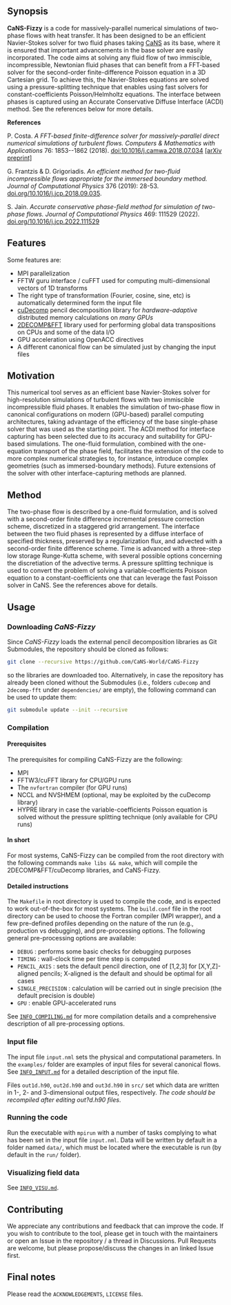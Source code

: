 ## Synopsis

**CaNS-Fizzy** is a code for massively-parallel numerical simulations of two-phase flows with heat transfer. It has been designed to be an efficient Navier-Stokes solver for two fluid phases taking [CaNS](https://github.com/CaNS-World/CaNS) as its base, where it is ensured that important advancements in the base solver are easily incorporated. The code aims at solving any fluid flow of two immiscible, incompressible, Newtonian fluid phases that can benefit from a FFT-based solver for the second-order finite-difference Poisson equation in a 3D Cartesian grid. To achieve this, the Navier-Stokes equations are solved using a pressure-splitting technique that enables using fast solvers for constant-coefficients Poisson/Helmholtz equations. The interface between phases is captured using an Accurate Conservative Diffuse Interface (ACDI) method. See the references below for more details.

**References**

P. Costa. *A FFT-based finite-difference solver for massively-parallel direct numerical simulations of turbulent flows.* *Computers & Mathematics with Applications* 76: 1853--1862 (2018). [doi:10.1016/j.camwa.2018.07.034](https://doi.org/10.1016/j.camwa.2018.07.034) [[arXiv preprint]](https://arxiv.org/abs/1802.10323)

G. Frantzis & D. Grigoriadis. *An efficient method for two-fluid incompressible flows appropriate for the immersed boundary method.* *Journal of Computational Physics* 376 (2019): 28-53. [doi.org/10.1016/j.jcp.2018.09.035](https://doi.org/10.1016/j.jcp.2018.09.035).

S. Jain. *Accurate conservative phase-field method for simulation of two-phase flows.* *Journal of Computational Physics* 469: 111529 (2022). [doi.org/10.1016/j.jcp.2022.111529](https://doi.org/10.1016/j.jcp.2022.111529)

## Features

Some features are:

 * MPI parallelization
 * FFTW guru interface / cuFFT used for computing multi-dimensional vectors of 1D transforms
 * The right type of transformation (Fourier, cosine, sine, etc) is automatically determined form the input file
 * [cuDecomp](https://github.com/NVIDIA/cuDecomp) pencil decomposition library for _hardware-adaptive_ distributed memory calculations on _many GPUs_
 * [2DECOMP&FFT](https://github.com/xcompact3d/2decomp-fft) library used for performing global data transpositions on CPUs and some of the data I/O
 * GPU acceleration using OpenACC directives
 * A different canonical flow can be simulated just by changing the input files

## Motivation

This numerical tool serves as an efficient base Navier-Stokes solver for high-resolution simulations of turbulent flows with two immiscible incompressible fluid phases. It enables the simulation of two-phase flow in canonical configurations on modern (GPU-based) parallel computing architectures, taking advantage of the efficiency of the base single-phase solver that was used as the starting point. The ACDI method for interface capturing has been selected due to its accuracy and suitability for GPU-based simulations. The one-fluid formulation, combined with the one-equation transport of the phase field, facilitates the extension of the code to more complex numerical strategies to, for instance, introduce complex geometries (such as immersed-boundary methods). Future extensions of the solver with other interface-capturing methods are planned.

## Method

The two-phase flow is described by a one-fluid formulation, and is solved with a second-order finite difference incremental pressure correction scheme, discretized in a staggered grid arrangement. The interface between the two fluid phases is represented by a diffuse interface of specified thickness, preserved by a regularization flux, and advected with a second-order finite difference scheme. Time is advanced with a three-step low storage Runge-Kutta scheme, with several possible options concerning the discretiation of the advective terms. A pressure splitting technique is used to convert the problem of solving a variable-coefficients Poisson equation to a constant-coefficients one that can leverage the fast Poisson solver in CaNS. See the references above for details.

## Usage

### Downloading *CaNS-Fizzy*

Since *CaNS-Fizzy* loads the external pencil decomposition libraries as Git Submodules, the repository should be cloned as follows:
```bash
git clone --recursive https://github.com/CaNS-World/CaNS-Fizzy
```
so the libraries are downloaded too. Alternatively, in case the repository has already been cloned without the Submodules (i.e., folders `cuDecomp` and `2decomp-fft` under `dependencies/` are empty), the following command can be used to update them:
```bash
git submodule update --init --recursive
```

### Compilation

#### Prerequisites
The prerequisites for compiling CaNS-Fizzy are the following:

 * MPI
 * FFTW3/cuFFT library for CPU/GPU runs
 * The `nvfortran` compiler (for GPU runs)
 * NCCL and NVSHMEM (optional, may be exploited by the cuDecomp library)
 * HYPRE library in case the variable-coefficients Poisson equation is solved without the pressure splitting technique (only available for CPU runs)

#### In short
For most systems, CaNS-Fizzy can be compiled from the root directory with the following commands `make libs && make`, which will compile the 2DECOMP&FFT/cuDecomp libraries, and CaNS-Fizzy.

#### Detailed instructions
The `Makefile` in root directory is used to compile the code, and is expected to work out-of-the-box for most systems. The `build.conf` file in the root directory can be used to choose the Fortran compiler (MPI wrapper), and a few pre-defined profiles depending on the nature of the run (e.g., production vs debugging), and pre-processing options. The following general pre-processing options are available:

 * `DEBUG`                    : performs some basic checks for debugging purposes
 * `TIMING`                   : wall-clock time per time step is computed
 * `PENCIL_AXIS`              : sets the default pencil direction, one of [1,2,3] for [X,Y,Z]-aligned pencils; X-aligned is the default and should be optimal for all cases
 * `SINGLE_PRECISION`         : calculation will be carried out in single precision (the default precision is double)
 * `GPU`                      : enable GPU-accelerated runs

See [`INFO_COMPILING.md`](docs/INFO_COMPILING.md) for more compilation details and a comprehensive description of all pre-processing options.

### Input file

The input file `input.nml` sets the physical and computational parameters. In the `examples/` folder are examples of input files for several canonical flows. See [`INFO_INPUT.md`](docs/INFO_INPUT.md) for a detailed description of the input file.

Files `out1d.h90`, `out2d.h90` and `out3d.h90` in `src/` set which data are written in 1-, 2- and 3-dimensional output files, respectively. *The code should be recompiled after editing out?d.h90 files*.

### Running the code

Run the executable with `mpirun` with a number of tasks complying to what has been set in the input file `input.nml`. Data will be written by default in a folder named `data/`, which must be located where the executable is run (by default in the `run/` folder).

### Visualizing field data

See [`INFO_VISU.md`](docs/INFO_VISU.md).

## Contributing

We appreciate any contributions and feedback that can improve the code. If you wish to contribute to the tool, please get in touch with the maintainers or open an Issue in the repository / a thread in Discussions. Pull Requests are welcome, but please propose/discuss the changes in an linked Issue first.

## Final notes

Please read the `ACKNOWLEDGEMENTS`, `LICENSE` files.
